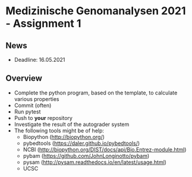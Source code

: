 # Medizinische Genomanalysen 2021 - Assignment 1

## News
* Deadline: 16.05.2021


## Overview
* Complete the python program, based on the template, to calculate various properties
* Commit (often)
* Run pytest
* Push to **your** repository
* Investigate the result of the autograder system
* The following tools might be of help:
  * Biopython (http://biopython.org/)
  * pybedtools (https://daler.github.io/pybedtools/)
  * NCBI (http://biopython.org/DIST/docs/api/Bio.Entrez-module.html)
  * pybam (https://github.com/JohnLonginotto/pybam)
  * pysam (http://pysam.readthedocs.io/en/latest/usage.html)
  * UCSC


